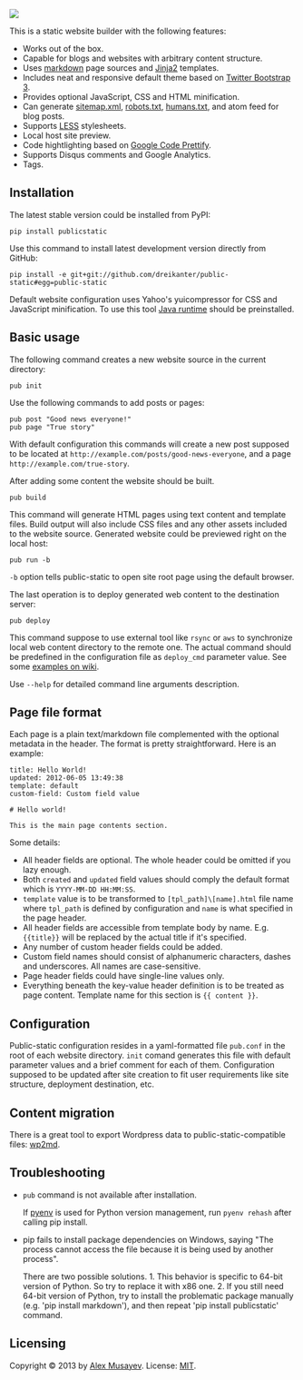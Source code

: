 ![](https://dl.dropboxusercontent.com/u/271466/PublicStaticLogo.png)

This is a static website builder with the following features:

- Works out of the box.
- Capable for blogs and websites with arbitrary content structure.
- Uses [markdown](http://en.wikipedia.org/wiki/Markdown) page sources and [Jinja2](http://jinja.pocoo.org) templates.
- Includes neat and responsive default theme based on [Twitter Bootstrap 3](http://getbootstrap.com).
- Provides optional JavaScript, CSS and HTML minification.
- Can generate [sitemap.xml](http://sitemaps.org), [robots.txt](http://robotstxt.org), [humans.txt](http://humanstxt.org), and atom feed for blog posts.
- Supports [LESS](http://lesscss.org) stylesheets.
- Local host site preview.
- Code hightlighting based on [Google Code Prettify](https://code.google.com/p/google-code-prettify).
- Supports Disqus comments and Google Analytics.
- Tags.

## Installation

The latest stable version could be installed from PyPI:

	pip install publicstatic

Use this command to install latest development version directly from GitHub:

	pip install -e git+git://github.com/dreikanter/public-static#egg=public-static

Default website configuration uses Yahoo's yuicompressor for CSS and JavaScript minification. To use this tool [Java runtime](http://www.java.com/en/download/index.jsp) should be preinstalled.

## Basic usage

The following command creates a new website source in the current directory:

	pub init

Use the following commands to add posts or pages:

	pub post "Good news everyone!"
	pub page "True story"

With default configuration this commands will create a new post supposed to be located at `http://example.com/posts/good-news-everyone`, and a page `http://example.com/true-story`.

After adding some content the website should be built.

	pub build

This command will generate HTML pages using text content and template files. Build output will also include CSS files and any other assets included to the website source. Generated website could be previewed right on the local host:

	pub run -b

`-b` option tells public-static to open site root page using the default browser.

The last operation is to deploy generated web content to the destination server:

	pub deploy

This command suppose to use external tool like `rsync` or `aws` to synchronize local web content directory to the remote one. The actual command should be predefined in the configuration file as `deploy_cmd` parameter value. See some [examples on wiki](https://github.com/dreikanter/public-static/wiki/Content-deployment).

Use `--help` for detailed command line arguments description.

## Page file format

Each page is a plain text/markdown file complemented with the  optional metadata in the header. The format is pretty straightforward. Here is an example:

	title: Hello World!
	updated: 2012-06-05 13:49:38
	template: default
	custom-field: Custom field value

	# Hello world!

	This is the main page contents section.

Some details:

- All header fields are optional. The whole header could be omitted if you lazy enough.
- Both `created` and `updated` field values should comply the default format which is `YYYY-MM-DD HH:MM:SS`.
- `template` value is to be transformed to `[tpl_path]\[name].html` file name where `tpl_path` is defined by configuration and `name` is what specified in the page header.
- All header fields are accessible from template body by name. E.g. `{{title}}` will be replaced by the actual title if it's specified.
- Any number of custom header fields could be added.
- Custom field names should consist of alphanumeric characters, dashes and underscores. All names are case-sensitive.
- Page header fields could have single-line values only.
- Everything beneath the key-value header definition is to be treated as page content. Template name for this section is `{{ content }}`.

## Configuration

Public-static configuration resides in a yaml-formatted file `pub.conf` in the root of each website directory. `init` comand generates this file with default parameter values and a brief comment for each of them. Configuration supposed to be updated after site creation to fit user requirements like site structure, deployment destination, etc.

## Content migration

There is a great tool to export Wordpress data to public-static-compatible files: [wp2md](https://github.com/dreikanter/wp2md).

## Troubleshooting

- `pub` command is not available after installation.  

  If [pyenv](https://github.com/yyuu/pyenv) is used for Python version management, run `pyenv rehash` after calling pip install.

- pip fails to install package dependencies on Windows, saying "The process cannot access the file because it is being used by another process".

  There are two possible solutions. 1. This behavior is specific to 64-bit version of Python. So try to replace it with x86 one. 2. If you still need 64-bit version of Python, try to install the problematic package manually (e.g. 'pip install markdown'), and then repeat 'pip install publicstatic' command.

## Licensing

Copyright &copy; 2013 by [Alex Musayev](http://alex.musayev.com). License: [MIT](https://github.com/dreikanter/public-static/blob/master/LICENSE.md).
